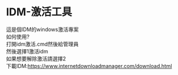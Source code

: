 # IDM-激活工具
這是個IDM的windows激活專案<br>
如何使用?<br>
打開idm激活.cmd然後給管理員<br>
然後選擇1激活idm<br>
如果想要解除激活請選擇2<br>
下載IDM:https://www.internetdownloadmanager.com/download.html
